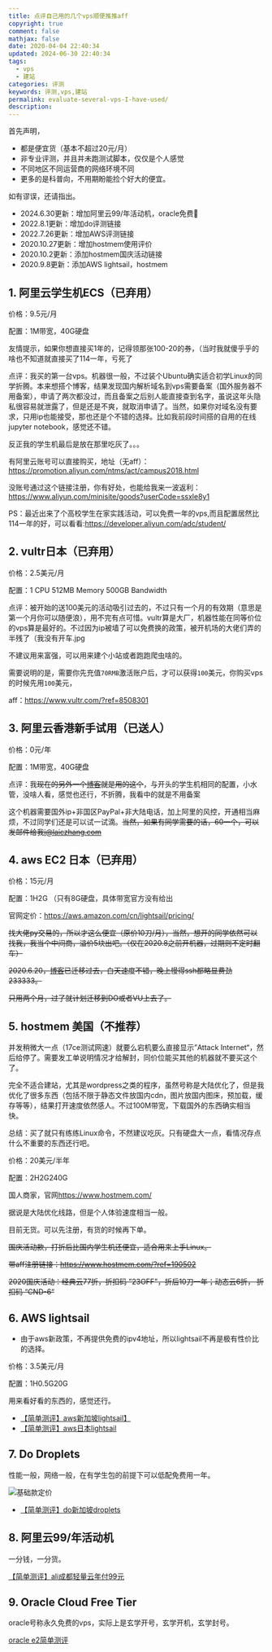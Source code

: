 ```yaml
---
title: 点评自己用的几个vps顺便推推aff
copyright: true
comment: false
mathjax: false
date: 2020-04-04 22:40:34
updated: 2024-06-30 22:40:34
tags:
  - vps
  - 建站
categories: 评测
keywords: 评测,vps,建站
permalink: evaluate-several-vps-I-have-used/
description:
---
```

首先声明，

- 都是便宜货（基本不超过20元/月）
- 非专业评测，并且并未跑测试脚本，仅仅是个人感觉
- 不同地区不同运营商的网络环境不同
- 更多的是科普向，不用期盼能捡个好大的便宜。

如有谬误，还请指出。

- 2024.6.30更新：增加阿里云99/年活动机，oracle免费🐔
- 2022.8.1更新：增加do评测链接
- 2022.7.26更新：增加AWS评测链接
- 2020.10.27更新：增加hostmem使用评价
- 2020.10.2更新：添加hostmem国庆活动链接
- 2020.9.8更新：添加AWS lightsail，hostmem
<!-- more -->

## 1. 阿里云学生机ECS（已弃用）

价格：9.5元/月

配置：1M带宽，40G硬盘

友情提示，如果你想直接买1年的，记得领那张100-20的券，（当时我就傻乎乎的啥也不知道就直接买了114一年，亏死了

点评：我买的第一台vps。机器很一般，不过装个Ubuntu确实适合初学Linux的同学折腾。本来想搭个博客，结果发现国内解析域名到vps需要备案（国外服务器不用备案），申请了两次都没过，而且备案之后别人能直接查到名字，虽说这年头隐私很容易就泄露了，但是还是不爽，就取消申请了。当然，如果你对域名没有要求，只用ip也能接受，那也还是个不错的选择。比如我前段时间搭的自用的在线jupyter notebook，感觉还不错。

反正我的学生机最后是放在那里吃灰了。。。

有阿里云账号可以直接购买，地址（无aff）：<https://promotion.aliyun.com/ntms/act/campus2018.html>

没账号通过这个链接注册，你有好处，也能给我来一波返利：<https://www.aliyun.com/minisite/goods?userCode=ssxle8y1>

PS：最近出来了个高校学生在家实践活动，可以免费一年的vps,而且配置居然比114一年的好，可以看看:<https://developer.aliyun.com/adc/student/>

## 2. vultr日本（已弃用）

价格：2.5美元/月

配置：1 CPU 512MB Memory 500GB Bandwidth

点评：被开始的送100美元的活动吸引过去的，不过只有一个月的有效期（意思是第一个月你可以随便浪），用不完有点可惜。vultr算是大厂，机器性能在同等价位的vps算是最好的。不过因为ip被墙了可以免费换的政策，被开机场的大佬们弄的半残了（我没有开车.jpg

不建议用来富强，可以用来建个小站或者跑跑爬虫啥的。

需要说明的是，需要你先充值`70RMB`激活账户后，才可以获得`100`美元，你购买vps的时候先用`100`美元，

aff：<https://www.vultr.com/?ref=8508301>

## 3. 阿里云香港新手试用（已送人）

价格：0元/年

配置：1M带宽，40G硬盘

点评：我~~现在的另外一个[博客](https://laiczhang.com)就是用的这个~~，与开头的学生机相同的配置，小水管，没啥人看，感觉也还行，不折腾，我看中的就是不用备案

这个机器需要国外ip+非国区PayPal+非大陆电话，加上阿里的风控，开通相当麻烦，不过同学们还是可以试一试滴。~~当然，如果有同学需要的话，60一个，可以发邮件给我<i@laiczhang.com>~~

## 4. aws EC2 日本（已弃用）

价格：15元/月

配置：1H2G （只有8G硬盘，具体带宽官方没有给出

官网定价：<https://aws.amazon.com/cn/lightsail/pricing/>

~~找大佬py交易的，所以才这么便宜（原价10刀/月），当然，想开的同学依然可以找我，我当个中间商，溢价5块出吧。（仅在2020.8之前开机器，过期则不定时翻车）~~

~~2020.6.20，[博客](https://laiczhang.com)已迁移过去，白天速度不错，晚上慢得ssh都略显费劲233333。~~

~~只用两个月，过了就计划迁移到DO或者VU上去了。~~

## 5. hostmem 美国（不推荐）

并发稍微大一点（17ce测试网速）就要么宕机要么直接显示”Attack Internet“，然后给停了。需要发工单说明情况才给解封，同价位能买其他的机器就不要买这个了。

完全不适合建站，尤其是wordpress之类的程序，虽然号称是大陆优化了，但是我优化了很多东西（包括不限于静态文件放国内cdn，图片放国内图床，预加载，缓存等等），结果打开速度依然感人。不过100M带宽，下载国外的东西确实相当快。

总结：买了就只有练练Linux命令，不然建议吃灰。只有硬盘大一点，看情况存点什么不重要的东西还行吧。

价格：20美元/半年

配置：2H2G240G

国人商家，官网<https://www.hostmem.com/>

据说是大陆优化线路，但是个人体验速度相当一般。

目前无货。可以先注册，有货的时候再下单。

~~国庆活动款，打折后比国内学生机还便宜，适合用来上手Linux。~~

~~带aff注册链接：<https://www.hostmem.com/?ref=190502>~~

~~2020国庆活动：经典云77折，折扣码 ”23OFF"，折后10刀一年；动态云6折， 折扣码 “CND-6“~~

## 6. AWS lightsail

- 由于aws新政策，不再提供免费的ipv4地址，所以lightsail不再是极有性价比的选择。

价格：3.5美元/月

配置：1H0.5G20G

用来看好看的东西的，感觉还行。

- [【简单测评】aws新加坡lightsail】](./aws-singapore-lightsail-simple-evaluation/)
- [【简单测评】aws日本lightsail](./aws-japan-lightsail-simple-evaluation/)

## 7. Do Droplets

性能一般，网络一般，在有学生包的前提下可以低配免费用一年。

![基础款定价](https://cdn.zyha.cn/blog/20220809200103.png?x-oss-process=style/blog)

- [【简单测评】do新加坡droplets](./do-singapore-droplets-simple-evaluation/)

## 8. 阿里云99/年活动机

一分钱，一分货。

[【简单测评】ali成都轻量云年付99元](./ali-chengdu-light-year-pay-99/)

## 9. Oracle Cloud Free Tier

oracle号称永久免费的vps，实际上是玄学开号，玄学开机，玄学封号。

[oracle e2简单测评](./oracle-e2-simple-evaluation/)
